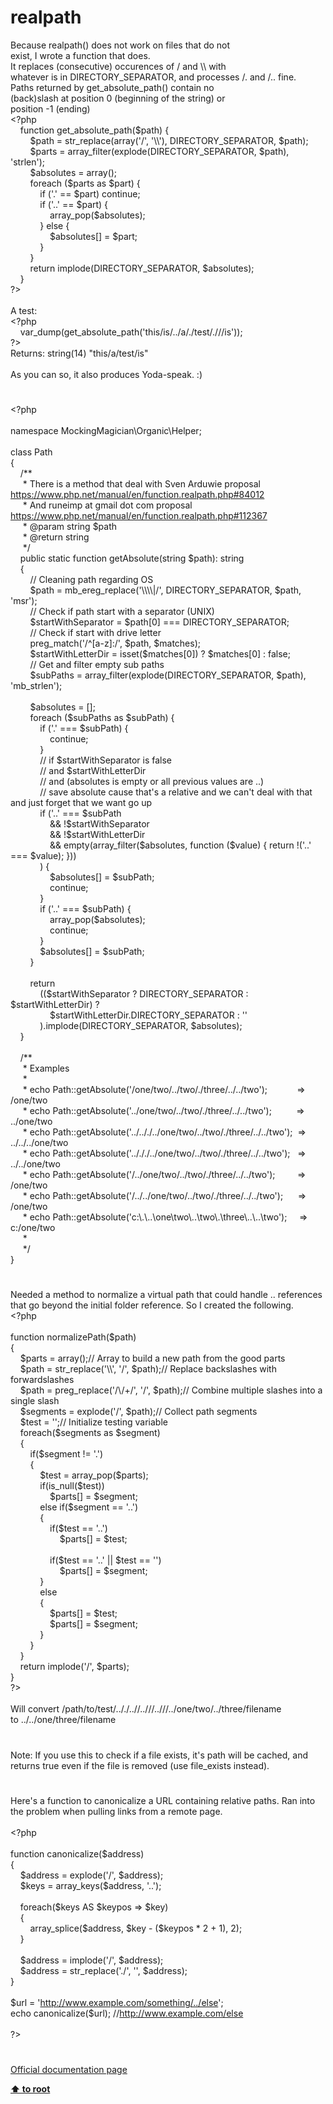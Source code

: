 # realpath




<div class="phpcode"><span class="html">
Because realpath() does not work on files that do not<br>exist, I wrote a function that does.<br>It replaces (consecutive) occurences of / and \\ with<br>whatever is in DIRECTORY_SEPARATOR, and processes /. and /.. fine.<br>Paths returned by get_absolute_path() contain no<br>(back)slash at position 0 (beginning of the string) or<br>position -1 (ending)<br><span class="default">&lt;?php<br>&#xA0; &#xA0; </span><span class="keyword">function </span><span class="default">get_absolute_path</span><span class="keyword">(</span><span class="default">$path</span><span class="keyword">) {<br>&#xA0; &#xA0; &#xA0; &#xA0; </span><span class="default">$path </span><span class="keyword">= </span><span class="default">str_replace</span><span class="keyword">(array(</span><span class="string">&apos;/&apos;</span><span class="keyword">, </span><span class="string">&apos;\\&apos;</span><span class="keyword">), </span><span class="default">DIRECTORY_SEPARATOR</span><span class="keyword">, </span><span class="default">$path</span><span class="keyword">);<br>&#xA0; &#xA0; &#xA0; &#xA0; </span><span class="default">$parts </span><span class="keyword">= </span><span class="default">array_filter</span><span class="keyword">(</span><span class="default">explode</span><span class="keyword">(</span><span class="default">DIRECTORY_SEPARATOR</span><span class="keyword">, </span><span class="default">$path</span><span class="keyword">), </span><span class="string">&apos;strlen&apos;</span><span class="keyword">);<br>&#xA0; &#xA0; &#xA0; &#xA0; </span><span class="default">$absolutes </span><span class="keyword">= array();<br>&#xA0; &#xA0; &#xA0; &#xA0; foreach (</span><span class="default">$parts </span><span class="keyword">as </span><span class="default">$part</span><span class="keyword">) {<br>&#xA0; &#xA0; &#xA0; &#xA0; &#xA0; &#xA0; if (</span><span class="string">&apos;.&apos; </span><span class="keyword">== </span><span class="default">$part</span><span class="keyword">) continue;<br>&#xA0; &#xA0; &#xA0; &#xA0; &#xA0; &#xA0; if (</span><span class="string">&apos;..&apos; </span><span class="keyword">== </span><span class="default">$part</span><span class="keyword">) {<br>&#xA0; &#xA0; &#xA0; &#xA0; &#xA0; &#xA0; &#xA0; &#xA0; </span><span class="default">array_pop</span><span class="keyword">(</span><span class="default">$absolutes</span><span class="keyword">);<br>&#xA0; &#xA0; &#xA0; &#xA0; &#xA0; &#xA0; } else {<br>&#xA0; &#xA0; &#xA0; &#xA0; &#xA0; &#xA0; &#xA0; &#xA0; </span><span class="default">$absolutes</span><span class="keyword">[] = </span><span class="default">$part</span><span class="keyword">;<br>&#xA0; &#xA0; &#xA0; &#xA0; &#xA0; &#xA0; }<br>&#xA0; &#xA0; &#xA0; &#xA0; }<br>&#xA0; &#xA0; &#xA0; &#xA0; return </span><span class="default">implode</span><span class="keyword">(</span><span class="default">DIRECTORY_SEPARATOR</span><span class="keyword">, </span><span class="default">$absolutes</span><span class="keyword">);<br>&#xA0; &#xA0; }<br></span><span class="default">?&gt;<br></span><br>A test:<br><span class="default">&lt;?php<br>&#xA0; &#xA0; var_dump</span><span class="keyword">(</span><span class="default">get_absolute_path</span><span class="keyword">(</span><span class="string">&apos;this/is/../a/./test/.///is&apos;</span><span class="keyword">));<br></span><span class="default">?&gt;<br></span>Returns: string(14) &quot;this/a/test/is&quot; <br><br>As you can so, it also produces Yoda-speak. :)</span>
</div>
  

#


<div class="phpcode"><span class="html">
<span class="default">&lt;?php<br><br></span><span class="keyword">namespace </span><span class="default">MockingMagician</span><span class="keyword">\</span><span class="default">Organic</span><span class="keyword">\</span><span class="default">Helper</span><span class="keyword">;<br><br>class </span><span class="default">Path<br></span><span class="keyword">{<br>&#xA0; &#xA0; </span><span class="comment">/**<br>&#xA0; &#xA0;&#xA0; * There is a method that deal with Sven Arduwie proposal <a href="https://www.php.net/manual/en/function.realpath.php#84012" rel="nofollow" target="_blank">https://www.php.net/manual/en/function.realpath.php#84012</a><br>&#xA0; &#xA0;&#xA0; * And runeimp at gmail dot com proposal <a href="https://www.php.net/manual/en/function.realpath.php#112367" rel="nofollow" target="_blank">https://www.php.net/manual/en/function.realpath.php#112367</a><br>&#xA0; &#xA0;&#xA0; * @param string $path<br>&#xA0; &#xA0;&#xA0; * @return string<br>&#xA0; &#xA0;&#xA0; */<br>&#xA0; &#xA0; </span><span class="keyword">public static function </span><span class="default">getAbsolute</span><span class="keyword">(</span><span class="default">string $path</span><span class="keyword">): </span><span class="default">string<br>&#xA0; &#xA0; </span><span class="keyword">{<br>&#xA0; &#xA0; &#xA0; &#xA0; </span><span class="comment">// Cleaning path regarding OS<br>&#xA0; &#xA0; &#xA0; &#xA0; </span><span class="default">$path </span><span class="keyword">= </span><span class="default">mb_ereg_replace</span><span class="keyword">(</span><span class="string">&apos;\\\\|/&apos;</span><span class="keyword">, </span><span class="default">DIRECTORY_SEPARATOR</span><span class="keyword">, </span><span class="default">$path</span><span class="keyword">, </span><span class="string">&apos;msr&apos;</span><span class="keyword">);<br>&#xA0; &#xA0; &#xA0; &#xA0; </span><span class="comment">// Check if path start with a separator (UNIX)<br>&#xA0; &#xA0; &#xA0; &#xA0; </span><span class="default">$startWithSeparator </span><span class="keyword">= </span><span class="default">$path</span><span class="keyword">[</span><span class="default">0</span><span class="keyword">] === </span><span class="default">DIRECTORY_SEPARATOR</span><span class="keyword">;<br>&#xA0; &#xA0; &#xA0; &#xA0; </span><span class="comment">// Check if start with drive letter<br>&#xA0; &#xA0; &#xA0; &#xA0; </span><span class="default">preg_match</span><span class="keyword">(</span><span class="string">&apos;/^[a-z]:/&apos;</span><span class="keyword">, </span><span class="default">$path</span><span class="keyword">, </span><span class="default">$matches</span><span class="keyword">);<br>&#xA0; &#xA0; &#xA0; &#xA0; </span><span class="default">$startWithLetterDir </span><span class="keyword">= isset(</span><span class="default">$matches</span><span class="keyword">[</span><span class="default">0</span><span class="keyword">]) ? </span><span class="default">$matches</span><span class="keyword">[</span><span class="default">0</span><span class="keyword">] : </span><span class="default">false</span><span class="keyword">;<br>&#xA0; &#xA0; &#xA0; &#xA0; </span><span class="comment">// Get and filter empty sub paths<br>&#xA0; &#xA0; &#xA0; &#xA0; </span><span class="default">$subPaths </span><span class="keyword">= </span><span class="default">array_filter</span><span class="keyword">(</span><span class="default">explode</span><span class="keyword">(</span><span class="default">DIRECTORY_SEPARATOR</span><span class="keyword">, </span><span class="default">$path</span><span class="keyword">), </span><span class="string">&apos;mb_strlen&apos;</span><span class="keyword">);<br><br>&#xA0; &#xA0; &#xA0; &#xA0; </span><span class="default">$absolutes </span><span class="keyword">= [];<br>&#xA0; &#xA0; &#xA0; &#xA0; foreach (</span><span class="default">$subPaths </span><span class="keyword">as </span><span class="default">$subPath</span><span class="keyword">) {<br>&#xA0; &#xA0; &#xA0; &#xA0; &#xA0; &#xA0; if (</span><span class="string">&apos;.&apos; </span><span class="keyword">=== </span><span class="default">$subPath</span><span class="keyword">) {<br>&#xA0; &#xA0; &#xA0; &#xA0; &#xA0; &#xA0; &#xA0; &#xA0; continue;<br>&#xA0; &#xA0; &#xA0; &#xA0; &#xA0; &#xA0; }<br>&#xA0; &#xA0; &#xA0; &#xA0; &#xA0; &#xA0; </span><span class="comment">// if $startWithSeparator is false<br>&#xA0; &#xA0; &#xA0; &#xA0; &#xA0; &#xA0; // and $startWithLetterDir<br>&#xA0; &#xA0; &#xA0; &#xA0; &#xA0; &#xA0; // and (absolutes is empty or all previous values are ..)<br>&#xA0; &#xA0; &#xA0; &#xA0; &#xA0; &#xA0; // save absolute cause that&apos;s a relative and we can&apos;t deal with that and just forget that we want go up<br>&#xA0; &#xA0; &#xA0; &#xA0; &#xA0; &#xA0; </span><span class="keyword">if (</span><span class="string">&apos;..&apos; </span><span class="keyword">=== </span><span class="default">$subPath<br>&#xA0; &#xA0; &#xA0; &#xA0; &#xA0; &#xA0; &#xA0; &#xA0; </span><span class="keyword">&amp;&amp; !</span><span class="default">$startWithSeparator<br>&#xA0; &#xA0; &#xA0; &#xA0; &#xA0; &#xA0; &#xA0; &#xA0; </span><span class="keyword">&amp;&amp; !</span><span class="default">$startWithLetterDir<br>&#xA0; &#xA0; &#xA0; &#xA0; &#xA0; &#xA0; &#xA0; &#xA0; </span><span class="keyword">&amp;&amp; empty(</span><span class="default">array_filter</span><span class="keyword">(</span><span class="default">$absolutes</span><span class="keyword">, function (</span><span class="default">$value</span><span class="keyword">) { return !(</span><span class="string">&apos;..&apos; </span><span class="keyword">=== </span><span class="default">$value</span><span class="keyword">); }))<br>&#xA0; &#xA0; &#xA0; &#xA0; &#xA0; &#xA0; ) {<br>&#xA0; &#xA0; &#xA0; &#xA0; &#xA0; &#xA0; &#xA0; &#xA0; </span><span class="default">$absolutes</span><span class="keyword">[] = </span><span class="default">$subPath</span><span class="keyword">;<br>&#xA0; &#xA0; &#xA0; &#xA0; &#xA0; &#xA0; &#xA0; &#xA0; continue;<br>&#xA0; &#xA0; &#xA0; &#xA0; &#xA0; &#xA0; }<br>&#xA0; &#xA0; &#xA0; &#xA0; &#xA0; &#xA0; if (</span><span class="string">&apos;..&apos; </span><span class="keyword">=== </span><span class="default">$subPath</span><span class="keyword">) {<br>&#xA0; &#xA0; &#xA0; &#xA0; &#xA0; &#xA0; &#xA0; &#xA0; </span><span class="default">array_pop</span><span class="keyword">(</span><span class="default">$absolutes</span><span class="keyword">);<br>&#xA0; &#xA0; &#xA0; &#xA0; &#xA0; &#xA0; &#xA0; &#xA0; continue;<br>&#xA0; &#xA0; &#xA0; &#xA0; &#xA0; &#xA0; }<br>&#xA0; &#xA0; &#xA0; &#xA0; &#xA0; &#xA0; </span><span class="default">$absolutes</span><span class="keyword">[] = </span><span class="default">$subPath</span><span class="keyword">;<br>&#xA0; &#xA0; &#xA0; &#xA0; }<br><br>&#xA0; &#xA0; &#xA0; &#xA0; return<br>&#xA0; &#xA0; &#xA0; &#xA0; &#xA0; &#xA0; ((</span><span class="default">$startWithSeparator </span><span class="keyword">? </span><span class="default">DIRECTORY_SEPARATOR </span><span class="keyword">: </span><span class="default">$startWithLetterDir</span><span class="keyword">) ?<br>&#xA0; &#xA0; &#xA0; &#xA0; &#xA0; &#xA0; &#xA0; &#xA0; </span><span class="default">$startWithLetterDir</span><span class="keyword">.</span><span class="default">DIRECTORY_SEPARATOR </span><span class="keyword">: </span><span class="string">&apos;&apos;<br>&#xA0; &#xA0; &#xA0; &#xA0; &#xA0; &#xA0; </span><span class="keyword">).</span><span class="default">implode</span><span class="keyword">(</span><span class="default">DIRECTORY_SEPARATOR</span><span class="keyword">, </span><span class="default">$absolutes</span><span class="keyword">);<br>&#xA0; &#xA0; }<br><br>&#xA0; &#xA0; </span><span class="comment">/**<br>&#xA0; &#xA0;&#xA0; * Examples<br>&#xA0; &#xA0;&#xA0; *<br>&#xA0; &#xA0;&#xA0; * echo Path::getAbsolute(&apos;/one/two/../two/./three/../../two&apos;);&#xA0; &#xA0; &#xA0; &#xA0; &#xA0; &#xA0; =&gt;&#xA0; &#xA0; /one/two<br>&#xA0; &#xA0;&#xA0; * echo Path::getAbsolute(&apos;../one/two/../two/./three/../../two&apos;);&#xA0; &#xA0; &#xA0; &#xA0; &#xA0; =&gt;&#xA0; &#xA0; ../one/two<br>&#xA0; &#xA0;&#xA0; * echo Path::getAbsolute(&apos;../.././../one/two/../two/./three/../../two&apos;);&#xA0; =&gt;&#xA0; &#xA0; ../../../one/two<br>&#xA0; &#xA0;&#xA0; * echo Path::getAbsolute(&apos;../././../one/two/../two/./three/../../two&apos;);&#xA0;&#xA0; =&gt;&#xA0; &#xA0; ../../one/two<br>&#xA0; &#xA0;&#xA0; * echo Path::getAbsolute(&apos;/../one/two/../two/./three/../../two&apos;);&#xA0; &#xA0; &#xA0; &#xA0;&#xA0; =&gt;&#xA0; &#xA0; /one/two<br>&#xA0; &#xA0;&#xA0; * echo Path::getAbsolute(&apos;/../../one/two/../two/./three/../../two&apos;);&#xA0; &#xA0; &#xA0; =&gt;&#xA0; &#xA0; /one/two<br>&#xA0; &#xA0;&#xA0; * echo Path::getAbsolute(&apos;c:\.\..\one\two\..\two\.\three\..\..\two&apos;);&#xA0; &#xA0;&#xA0; =&gt;&#xA0; &#xA0; c:/one/two<br>&#xA0; &#xA0;&#xA0; *<br>&#xA0; &#xA0;&#xA0; */<br></span><span class="keyword">}</span>
</span>
</div>
  

#


<div class="phpcode"><span class="html">
Needed a method to normalize a virtual path that could handle .. references that go beyond the initial folder reference. So I created the following.<br><span class="default">&lt;?php<br><br></span><span class="keyword">function </span><span class="default">normalizePath</span><span class="keyword">(</span><span class="default">$path</span><span class="keyword">)<br>{<br>&#xA0; &#xA0; </span><span class="default">$parts </span><span class="keyword">= array();</span><span class="comment">// Array to build a new path from the good parts<br>&#xA0; &#xA0; </span><span class="default">$path </span><span class="keyword">= </span><span class="default">str_replace</span><span class="keyword">(</span><span class="string">&apos;\\&apos;</span><span class="keyword">, </span><span class="string">&apos;/&apos;</span><span class="keyword">, </span><span class="default">$path</span><span class="keyword">);</span><span class="comment">// Replace backslashes with forwardslashes<br>&#xA0; &#xA0; </span><span class="default">$path </span><span class="keyword">= </span><span class="default">preg_replace</span><span class="keyword">(</span><span class="string">&apos;/\/+/&apos;</span><span class="keyword">, </span><span class="string">&apos;/&apos;</span><span class="keyword">, </span><span class="default">$path</span><span class="keyword">);</span><span class="comment">// Combine multiple slashes into a single slash<br>&#xA0; &#xA0; </span><span class="default">$segments </span><span class="keyword">= </span><span class="default">explode</span><span class="keyword">(</span><span class="string">&apos;/&apos;</span><span class="keyword">, </span><span class="default">$path</span><span class="keyword">);</span><span class="comment">// Collect path segments<br>&#xA0; &#xA0; </span><span class="default">$test </span><span class="keyword">= </span><span class="string">&apos;&apos;</span><span class="keyword">;</span><span class="comment">// Initialize testing variable<br>&#xA0; &#xA0; </span><span class="keyword">foreach(</span><span class="default">$segments </span><span class="keyword">as </span><span class="default">$segment</span><span class="keyword">)<br>&#xA0; &#xA0; {<br>&#xA0; &#xA0; &#xA0; &#xA0; if(</span><span class="default">$segment </span><span class="keyword">!= </span><span class="string">&apos;.&apos;</span><span class="keyword">)<br>&#xA0; &#xA0; &#xA0; &#xA0; {<br>&#xA0; &#xA0; &#xA0; &#xA0; &#xA0; &#xA0; </span><span class="default">$test </span><span class="keyword">= </span><span class="default">array_pop</span><span class="keyword">(</span><span class="default">$parts</span><span class="keyword">);<br>&#xA0; &#xA0; &#xA0; &#xA0; &#xA0; &#xA0; if(</span><span class="default">is_null</span><span class="keyword">(</span><span class="default">$test</span><span class="keyword">))<br>&#xA0; &#xA0; &#xA0; &#xA0; &#xA0; &#xA0; &#xA0; &#xA0; </span><span class="default">$parts</span><span class="keyword">[] = </span><span class="default">$segment</span><span class="keyword">;<br>&#xA0; &#xA0; &#xA0; &#xA0; &#xA0; &#xA0; else if(</span><span class="default">$segment </span><span class="keyword">== </span><span class="string">&apos;..&apos;</span><span class="keyword">)<br>&#xA0; &#xA0; &#xA0; &#xA0; &#xA0; &#xA0; {<br>&#xA0; &#xA0; &#xA0; &#xA0; &#xA0; &#xA0; &#xA0; &#xA0; if(</span><span class="default">$test </span><span class="keyword">== </span><span class="string">&apos;..&apos;</span><span class="keyword">)<br>&#xA0; &#xA0; &#xA0; &#xA0; &#xA0; &#xA0; &#xA0; &#xA0; &#xA0; &#xA0; </span><span class="default">$parts</span><span class="keyword">[] = </span><span class="default">$test</span><span class="keyword">;<br><br>&#xA0; &#xA0; &#xA0; &#xA0; &#xA0; &#xA0; &#xA0; &#xA0; if(</span><span class="default">$test </span><span class="keyword">== </span><span class="string">&apos;..&apos; </span><span class="keyword">|| </span><span class="default">$test </span><span class="keyword">== </span><span class="string">&apos;&apos;</span><span class="keyword">)<br>&#xA0; &#xA0; &#xA0; &#xA0; &#xA0; &#xA0; &#xA0; &#xA0; &#xA0; &#xA0; </span><span class="default">$parts</span><span class="keyword">[] = </span><span class="default">$segment</span><span class="keyword">;<br>&#xA0; &#xA0; &#xA0; &#xA0; &#xA0; &#xA0; }<br>&#xA0; &#xA0; &#xA0; &#xA0; &#xA0; &#xA0; else<br>&#xA0; &#xA0; &#xA0; &#xA0; &#xA0; &#xA0; {<br>&#xA0; &#xA0; &#xA0; &#xA0; &#xA0; &#xA0; &#xA0; &#xA0; </span><span class="default">$parts</span><span class="keyword">[] = </span><span class="default">$test</span><span class="keyword">;<br>&#xA0; &#xA0; &#xA0; &#xA0; &#xA0; &#xA0; &#xA0; &#xA0; </span><span class="default">$parts</span><span class="keyword">[] = </span><span class="default">$segment</span><span class="keyword">;<br>&#xA0; &#xA0; &#xA0; &#xA0; &#xA0; &#xA0; }<br>&#xA0; &#xA0; &#xA0; &#xA0; }<br>&#xA0; &#xA0; }<br>&#xA0; &#xA0; return </span><span class="default">implode</span><span class="keyword">(</span><span class="string">&apos;/&apos;</span><span class="keyword">, </span><span class="default">$parts</span><span class="keyword">);<br>}<br></span><span class="default">?&gt;<br></span><br>Will convert /path/to/test/.././..//..///..///../one/two/../three/filename<br>to ../../one/three/filename</span>
</div>
  

#


<div class="phpcode"><span class="html">
Note: If you use this to check if a file exists, it&apos;s path will be cached, and returns true even if the file is removed (use file_exists instead).</span>
</div>
  

#


<div class="phpcode"><span class="html">
Here&apos;s a function to canonicalize a URL containing relative paths. Ran into the problem when pulling links from a remote page.<br><br><span class="default">&lt;?php<br><br></span><span class="keyword">function </span><span class="default">canonicalize</span><span class="keyword">(</span><span class="default">$address</span><span class="keyword">)<br>{<br>&#xA0; &#xA0; </span><span class="default">$address </span><span class="keyword">= </span><span class="default">explode</span><span class="keyword">(</span><span class="string">&apos;/&apos;</span><span class="keyword">, </span><span class="default">$address</span><span class="keyword">);<br>&#xA0; &#xA0; </span><span class="default">$keys </span><span class="keyword">= </span><span class="default">array_keys</span><span class="keyword">(</span><span class="default">$address</span><span class="keyword">, </span><span class="string">&apos;..&apos;</span><span class="keyword">);<br><br>&#xA0; &#xA0; foreach(</span><span class="default">$keys </span><span class="keyword">AS </span><span class="default">$keypos </span><span class="keyword">=&gt; </span><span class="default">$key</span><span class="keyword">)<br>&#xA0; &#xA0; {<br>&#xA0; &#xA0; &#xA0; &#xA0; </span><span class="default">array_splice</span><span class="keyword">(</span><span class="default">$address</span><span class="keyword">, </span><span class="default">$key </span><span class="keyword">- (</span><span class="default">$keypos </span><span class="keyword">* </span><span class="default">2 </span><span class="keyword">+ </span><span class="default">1</span><span class="keyword">), </span><span class="default">2</span><span class="keyword">);<br>&#xA0; &#xA0; }<br><br>&#xA0; &#xA0; </span><span class="default">$address </span><span class="keyword">= </span><span class="default">implode</span><span class="keyword">(</span><span class="string">&apos;/&apos;</span><span class="keyword">, </span><span class="default">$address</span><span class="keyword">);<br>&#xA0; &#xA0; </span><span class="default">$address </span><span class="keyword">= </span><span class="default">str_replace</span><span class="keyword">(</span><span class="string">&apos;./&apos;</span><span class="keyword">, </span><span class="string">&apos;&apos;</span><span class="keyword">, </span><span class="default">$address</span><span class="keyword">);<br>}<br><br></span><span class="default">$url </span><span class="keyword">= </span><span class="string">&apos;<a href="http://www.example.com/something/../else" rel="nofollow" target="_blank">http://www.example.com/something/../else</a>&apos;</span><span class="keyword">;<br>echo </span><span class="default">canonicalize</span><span class="keyword">(</span><span class="default">$url</span><span class="keyword">); </span><span class="comment">//<a href="http://www.example.com/else" rel="nofollow" target="_blank">http://www.example.com/else</a><br><br></span><span class="default">?&gt;</span>
</span>
</div>
  

#

[Official documentation page](https://www.php.net/manual/en/function.realpath.php)

**[⬆ to root](/)**